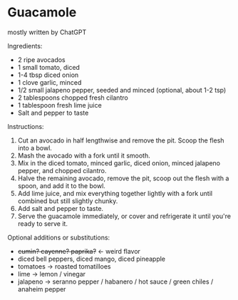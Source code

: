# Guacamole

mostly written by ChatGPT

Ingredients:

* 2 ripe avocados
* 1 small tomato, diced
* 1-4 tbsp diced onion
* 1 clove garlic, minced
* 1/2 small jalapeno pepper, seeded and minced (optional, about 1-2 tsp)
* 2 tablespoons chopped fresh cilantro
* 1 tablespoon fresh lime juice
* Salt and pepper to taste

Instructions:

1. Cut an avocado in half lengthwise and remove the pit. Scoop the flesh into a bowl.
2. Mash the avocado with a fork until it smooth.
3. Mix in the diced tomato, minced garlic, diced onion, minced jalapeno pepper, and chopped cilantro.
4. Halve the remaining avocado, remove the pit, scoop out the flesh with a spoon, and add it to the bowl.
5. Add lime juice, and mix everything together lightly with a fork until combined but still slightly chunky.
6. Add salt and pepper to taste.
7. Serve the guacamole immediately, or cover and refrigerate it until you're ready to serve it.

Optional additions or substitutions:

* ~~cumin? cayenne? paprika?~~  <- weird flavor
* diced bell peppers, diced mango, diced pineapple
* tomatoes -> roasted tomatilloes
* lime -> lemon / vinegar
* jalapeno -> seranno pepper / habanero / hot sauce / green chiles / anaheim pepper